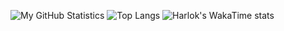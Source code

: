![My GitHub Statistics](https://github-readme-stats.vercel.app/api?username=xkaelyn&theme=dracula&show_icons=true)
![Top Langs](https://github-readme-stats.vercel.app/api/top-langs/?username=xkaelyn&layout=compact)
![Harlok's WakaTime stats](https://github-readme-stats.vercel.app/api/wakatime?username=xkaelyn)
